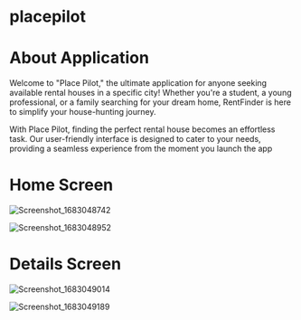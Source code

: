 # placepilot

# About Application 

Welcome to "Place Pilot," the ultimate application for anyone seeking available rental houses in a specific city! Whether you're a student, a young professional, or a family searching for your dream home, RentFinder is here to simplify your house-hunting journey.

With Place Pilot, finding the perfect rental house becomes an effortless task. Our user-friendly interface is designed to cater to your needs, providing a seamless experience from the moment you launch the app



# Home Screen 

![Screenshot_1683048742](https://github.com/Imran-khattak/Place_Pilot_UI/assets/98551202/13775d85-c5a9-4567-b852-5f285945d611)



![Screenshot_1683048952](https://github.com/Imran-khattak/Place_Pilot_UI/assets/98551202/292268a5-9df5-462c-8631-950af6e523c0)



# Details Screen

![Screenshot_1683049014](https://github.com/Imran-khattak/Place_Pilot_UI/assets/98551202/95b57899-ea12-4641-97eb-05d47d348db5)


![Screenshot_1683049189](https://github.com/Imran-khattak/Place_Pilot_UI/assets/98551202/e15e9225-e47a-4b68-a8dc-c58c5c03c1e9)


